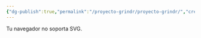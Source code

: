 ```yaml
---
{"dg-publish":true,"permalink":"/proyecto-grindr/proyecto-grindr/","created":"2025-02-26T12:03:39.560-05:00","updated":"2025-02-27T02:22:50.727-05:00"}
---
```


<head>
    <style>
        object {
            background: transparent;
        }
    </style>
</head>
<body>    
    <!-- Usamos el tag <object> para incrustar el archivo SVG -->
    <object data="https://www.dropbox.com/scl/fi/bmj7yy3o6sdth7reb0vv0/Mapa_mental_Grindr.svg?rlkey=oi8x0sgknbos0e3w5p82nle06&st=bo4fam5q&raw=1" type="image/svg+xml" width="100%" height="100%">
        <!-- Texto alternativo si el SVG no carga -->
        <p>Tu navegador no soporta SVG.</p>
    </object>
</body>
